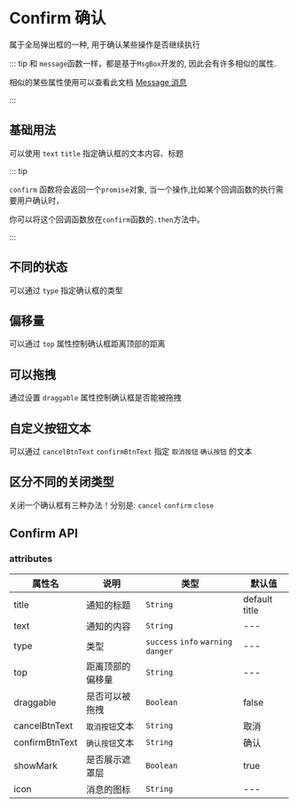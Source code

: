 # Confirm 确认
属于全局弹出框的一种, 用于确认某些操作是否继续执行

::: tip
和 `message`函数一样，都是基于`MsgBox`开发的, 因此会有许多相似的属性.

相似的某些属性使用可以查看此文档 [Message 消息](/comps/feedback/message/)

:::
## 基础用法

可以使用 `text` `title` 指定确认框的文本内容、标题

::: tip

`confirm` 函数将会返回一个`promise`对象, 当一个操作,比如某个回调函数的执行需要用户确认时，

你可以将这个回调函数放在`confirm`函数的`.then`方法中。

:::

<demo
src="./src/basic.vue"
/>

## 不同的状态

可以通过 `type` 指定确认框的类型

<demo
src="./src/type.vue"
title="取值有: success 、 info 、 warning 、 danger"
desc="info、 waring类型也许蛮有用的!"
/>

## 偏移量

可以通过 `top` 属性控制确认框距离顶部的距离

<demo
src="./src/offset.vue"
title="默认是上下居中的"
/>

## 可以拖拽

通过设置 `draggable` 属性控制确认框是否能被拖拽

<demo
src="./src/draggable.vue"
title="由于确认框关闭后会被销毁,因此他的位置不会被保留下来"
/>

## 自定义按钮文本

可以通过 `cancelBtnText` `confirmBtnText` 指定 `取消按钮` `确认按钮` 的文本

<demo
src="./src/btnText.vue"
title="快点！"
/>

## 区分不同的关闭类型

关闭一个确认框有三种办法！分别是: `cancel` `confirm` `close`

<demo
src="./src/closeType.vue"
/>

## Confirm API

### attributes

| 属性名         | 说明             | 类型                                | 默认值        |
| -------------- | ---------------- | ----------------------------------- | ------------- |
| title          | 通知的标题       | `String`                            | default title |
| text           | 通知的内容       | `String`                            | ---           |
| type           | 类型             | `success` `info` `warning` `danger` | ---           |
| top            | 距离顶部的偏移量 | `String`                            | ---           |
| draggable      | 是否可以被拖拽   | `Boolean`                           | false         |
| cancelBtnText  | `取消按钮`文本   | `String`                            | 取消          |
| confirmBtnText | `确认按钮`文本   | `String`                            | 确认          |
| showMark       | 是否展示遮罩层   | `Boolean`                           | true          |
| icon           | 消息的图标       | `String`                            | ---           |

